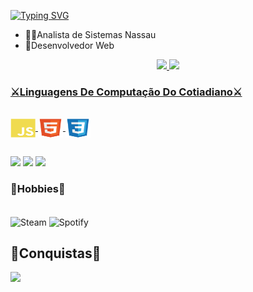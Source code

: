 [![Typing SVG](https://readme-typing-svg.herokuapp.com/?color=000000&size=35&center=true&vCenter=true&width=1000&lines=Oi,+Meu+nome+é+Wander+Costa;Seja+Bem-Vindo!+:%29)](https://git.io/typing-svg)
 - 👨‍🎓Analista de Sistemas Nassau 
 - 📘Desenvolvedor Web 

<div>
  <a href="https://github.com/wandercosta">
  <div align="center">
<a href="#">
  <img height="170em" src="https://github-readme-stats.vercel.app/api?username=wandercosta&show_icons=true&theme=midnight-purple&include_all_commits=false&count_private=true"/>
   <img height="170em" src="https://github-readme-stats.vercel.app/api/top-langs/?username=wandercosta&layout=compact&langs_count=8&theme=midnight-purple"/><br>
</div>
</p>
</div>
  
### ⚔️Linguagens De Computação Do Cotiadiano⚔️
<div style="display: inline_block"><br>
 
  <img align="center" alt="Js" height="30" width="40" src="https://raw.githubusercontent.com/devicons/devicon/master/icons/javascript/javascript-plain.svg">
  <img align="center" alt="HTML" height="30" width="40" src="https://raw.githubusercontent.com/devicons/devicon/master/icons/html5/html5-original.svg">
  <img align="center" alt="CSS" height="30" width="40" src="https://raw.githubusercontent.com/devicons/devicon/master/icons/css3/css3-original.svg">

</div>

##
<div> 
  <a href="https://instagram.com/jh0n_j0n" target="_blank"><img src="https://img.shields.io/badge/-Instagram-%23E4405F?style=for-the-badge&logo=instagram&logoColor=white" target="_blank"></a>
  <a href = "mailto:aquinowander@hotmail.com"><img src="https://img.shields.io/badge/-Gmail-%23333?style=for-the-badge&logo=gmail&logoColor=white" target="_blank"></a>
  <a href="https://www.linkedin.com/in/Wander Costa" target="_blank"><img src="https://img.shields.io/badge/-LinkedIn-%230077B5?style=for-the-badge&logo=linkedin&logoColor=white" target="_blank"></a> 
  
</div>
  
  ### 🚀Hobbies🚀

<div style="display: inline_block"><br/>
 
  <img align="center" alt="Steam" src="https://img.shields.io/badge/Steam-000000?style=for-the-badge&logo=steam&logoColor=white" />
  <img align="center" alt="Spotify" src="https://img.shields.io/badge/Spotify-1ED760?&style=for-the-badge&logo=spotify&logoColor=white" />
  
  
</div>
<div>
 
 ## 👊Conquistas👊
<p align="left">
  <img src="https://github-profile-trophy.vercel.app/?username=wandercosta&theme=dracula&row=2&no-bg=true&column=3&margin-w=15&margin-h=15" />
</p>
